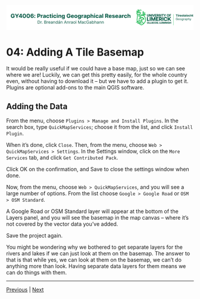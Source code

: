 ![UL Geography logo](../assets/images/GY4006_logo.png)

# 04: Adding A Tile Basemap

It would be really useful if we could have a base map, just so we can see where we are! Luckily, we can get this pretty easily, for the whole country even, without having to download it – but we have to add a plugin to get it. Plugins are optional add-ons to the main QGIS software. 

## Adding the Data

From the menu, choose ```Plugins > Manage and Install Plugins```. In the search box, type ```QuickMapServices```; choose it from the list, and click ```Install Plugin```. 

When it’s done, click ```Close```. Then, from the menu, choose ```Web > QuickMapServices > Settings```. In the Settings window, click on the ```More Services``` tab, and click ```Get Contributed Pack```.

Click OK on the confirmation, and Save to close the settings window when done.

Now, from the menu, choose ```Web > QuickMapServices```, and you will see a large number of options. From the list choose ```Google > Google Road``` or ```OSM > OSM Standard```.

A Google Road or OSM Standard layer will appear at the bottom of the Layers panel, and you will see the basemap in the map canvas – where it’s not covered by the vector data you’ve added.

Save the project again.

You might be wondering why we bothered to get separate layers for the rivers and lakes if we can just look at them on the basemap. The answer to that is that while yes, we can look at them on the basemap, we can’t do anything more than look. Having separate data layers for them means we can do things with them.


___
[Previous](./03_Adding_The_AOIs.md) | [Next](./05_CRS.md)